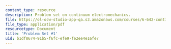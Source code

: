 ```yaml
---
content_type: resource
description: Problem set on continuum electromechanics.
file: https://ol-ocw-studio-app-qa.s3.amazonaws.com/courses/6-642-continuum-electromechanics-fall-2008/b1df867491b5f6fcefe9fe2ee4e16fe7_pset1.pdf
file_type: application/pdf
resourcetype: Document
title: 'Problem Set #1'
uid: b1df8674-91b5-f6fc-efe9-fe2ee4e16fe7
---
```

